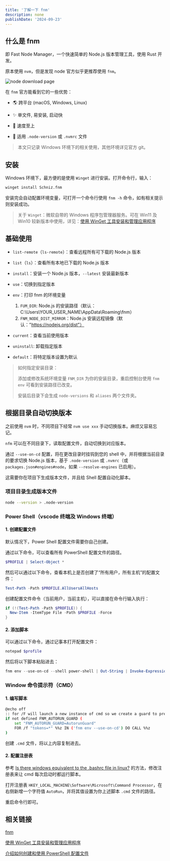 ```yaml
---
title: '了解一下 fnm'
description: none
publishDate: '2024-09-23'
---
```


## 什么是 fnm

即 Fast Node Manager，一个快速简单的 Node.js 版本管理工具，使用 Rust 开发。

原本使用 `nvm`，但是发现 node 官方似乎更推荐使用 `fnm`。

![node download page](https://s2.loli.net/2024/09/23/VR5FilSYO4hXcnE.jpg)

在 `fnm` 官方能看到它的一些优势：

- 🌎 跨平台 (macOS, Windows, Linux)

- ✨ 单文件, 易安装, 启动快

- 🚀 速度至上

- 📂 适用 `.node-version` 或 `.nvmrc` 文件

> 本文只记录 Windows 环境下的相关使用，其他环境详见官方 git。

## 安装

Windows 环境下，最方便的是使用 `Winget` 进行安装。打开命令行，输入：

```bash
winget install Schniz.fnm
```

安装完会自动配置环境变量，可打开一个命令行使用 `fnm -h` 命令，如有相关提示则安装成功。

> 关于 `Winget`：微软自带的 Windows 程序包管理器服务。可在 Win11 及 Win10 较新版本中使用，详见：[使用 WinGet 工具安装和管理应用程序](https://learn.microsoft.com/zh-cn/windows/package-manager/winget/)

## 基础使用

- `list-remote`（`ls-remote`）：查看远程所有可下载的 Node.js 版本

- `list`（`ls`）：查看所有本地已下载的 Node.js 版本

- `install`：安装一个 Node.js 版本，`--latest` 安装最新版本

- `use`：切换到指定版本

- `env`：打印 fnm 的环境变量

  1. `FUM_DIR`: Node.js 的安装路径（默认：C:\Users\YOUR_USER_NAME\AppData\Roaming\fnm）
  2. `FNM_NODE_DIST_MIRROR`：Node.js 安装远程镜像（默认："https://nodejs.org/dist"）

- `current`：查看当前使用版本

- `uninstall`: 卸载指定版本

- `default`：将特定版本设置为默认

> 如何指定安装目录：
>
> 添加或修改系统环境变量 `FNM_DIR` 为你的安装目录，重启控制台使用 `fnm env` 可看到安装路径已改变。
>
> 安装后目录下会生成 `node-versions` 和 `aliases` 两个文件夹。

## 根据目录自动切换版本

之前使用 `nvm` 时，不同项目下经常 `nvm use xxx` 手动切换版本。麻烦又容易忘记。

`nfm` 可以在不同目录下，读取配置文件，自动切换到对应版本。

通过 `--use-on-cd` 配置，将在更改目录时挂钩到您的 shell 中，并将根据当前目录的要求切换 Node.js 版本，基于 `.node-version` 或 `.nvmrc`（或 `packages.json#engines#node`，如果 `--resolve-engines` 已启用）。

这需要你在项目下生成版本文件，并且给 Shell 配置自动化脚本。

### 项目目录生成版本文件

```bash
node --version > .node-version
```

### Power Shell（vscode 终端及 Windows 终端）

#### 1. 创建配置文件

默认情况下，Power Shell 配置文件需要你自己创建。

通过以下命令，可以查看所有 PowerShell 配置文件的路径。

```PowerShell
$PROFILE | Select-Object *
```

然后可以通过以下命令，查看本机上是否创建了“所有用户，所有主机”的配置文件：

```PowerShell
Test-Path -Path $PROFILE.AllUsersAllHosts
```

创建配置文件命令（当前用户，当前主机），可以直接在命令行输入执行：

```PowerShell
if (!(Test-Path -Path $PROFILE)) {
  New-Item -ItemType File -Path $PROFILE -Force
}
```

#### 2. 添加脚本

可以通过以下命令，通过记事本打开配置文件：

```PowerShell
notepad $profile
```

然后将以下脚本粘贴进去：

```PowerShell
fnm env --use-on-cd --shell power-shell | Out-String | Invoke-Expression
```

### Window 命令提示符（CMD）

#### 1. 编写脚本

```sh
@echo off
:: for /F will launch a new instance of cmd so we create a guard to prevent an infnite loop
if not defined FNM_AUTORUN_GUARD (
    set "FNM_AUTORUN_GUARD=AutorunGuard"
    FOR /f "tokens=*" %%z IN ('fnm env --use-on-cd') DO CALL %%z
)
```

创建 `.cmd` 文件，将以上内容复制进去。

#### 2. 配置注册表

参考 [Is there windows equivalent to the .bashrc file in linux?](https://superuser.com/questions/144347/is-there-windows-equivalent-to-the-bashrc-file-in-linux/144348#144348) 的方法，修改注册表来让 cmd 每次启动时都运行脚本。

打开注册表 `HKEY_LOCAL_MACHINE\Software\Microsoft\Command Processor`，在右侧新增一个字符值 `AutoRun`，并将其值设置为你上述脚本 `.cmd` 文件的路径。

重启命令行即可。

## 相关链接

[fnm](fnm.vercel.app)

[使用 WinGet 工具安装和管理应用程序](https://learn.microsoft.com/zh-cn/windows/package-manager/winget/)

[介绍如何创建和使用 PowerShell 配置文件](https://learn.microsoft.com/zh-cn/powershell/module/microsoft.powershell.core/about/about_profiles?view=powershell-7.4)